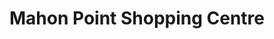 ---
title: "Mahon Point Shopping Centre"
url: /cork/mahon-point-shopping-centre/
shop: Einkaufszentrum
---